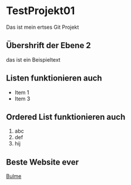 # TestProjekt01
Das ist mein ertses Git Projekt

## Übershrift der Ebene 2

das ist ein Beispieltext

## Listen funktionieren auch

- Item 1
- Item 3

## Ordered List funktionieren  auch

1. abc
2. def
3. hij

## Beste Website ever

[Bulme](http://bulme.at)


